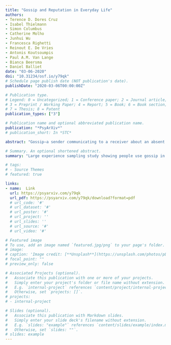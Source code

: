 ```yaml
---
title: "Gossip and Reputation in Everyday Life"
authors:
- Terence D. Dores Cruz
- Isabel Thielmann
- Simon Columbus
- Catherine Molho
- Junhui Wu
- Francesca Righetti
- Reinout E. De Vries
- Antonis Koutsoumpis
- Paul A.M. Van Lange
- Bianca Beersma
- Daniel Balliet
date: "03-06-2020"
doi: "10.31234/osf.io/y79qk"
# Schedule page publish date (NOT publication's date).
publishDate: "2020-03-06T00:00:00Z"

# Publication type.
# Legend: 0 = Uncategorized; 1 = Conference paper; 2 = Journal article;
# 3 = Preprint / Working Paper; 4 = Report; 5 = Book; 6 = Book section;
# 7 = Thesis; 8 = Patent
publication_types: ["3"]

# Publication name and optional abbreviated publication name.
publication: "*PsyArXiv*"
# publication_short: In *STC*

abstract: "Gossip—a sender communicating to a receiver about an absent third party—is hypothesized to impact reputation formation, partner selection, and cooperation. Lab experiments have found that people gossip about others’ cooperativeness and that they use gossip to condition their cooperation. Here, we move beyond the lab and test several predictions from theories of indirect reciprocity and reputation-based partner selection about the content of gossip in daily life and how people use it to update the reputation of others in their social network. In a Dutch community sample (N = 309), we sampled daily events in which people either sent or received gossip about a target over 10 days (k = 5,154). Gossip senders frequently shared information about a target’s cooperativeness and did so in ways that minimize potential retaliation from targets. Receivers overwhelmingly believed gossip to be true and updated their evaluation of targets based on gossip. In turn, a positive shift in a target’s evaluation led to higher intentions to help them in future interactions, along with lower intentions to avoid them in the future. Thus, gossip is used in daily life to efficiently impact and update reputations in a way that enables partner selection and indirect reciprocity."

# Summary. An optional shortened abstract.
summary: "Large experience sampling study showing people use gossip in daily life gossip efficiently impact and update reputations in a way that enables partner selection and indirect reciprocity."

# tags:
# - Source Themes
# featured: true

links:
- name:  Link
  url: https://psyarxiv.com/y79qk
  url_pdf: https://psyarxiv.com/y79qk/download?format=pdf
  # url_code: '#'
  # url_dataset: '#'
  # url_poster: '#'
  # url_project: ''
  # url_slides: ''
  # url_source: '#'
  # url_video: '#'

# Featured image
# To use, add an image named `featured.jpg/png` to your page's folder. 
# image:
# caption: 'Image credit: [**Unsplash**](https://unsplash.com/photos/pLCdAaMFLTE)'
# focal_point: ""
# preview_only: false

# Associated Projects (optional).
#   Associate this publication with one or more of your projects.
#   Simply enter your project's folder or file name without extension.
#   E.g. `internal-project` references `content/project/internal-project/index.md`.
#   Otherwise, set `projects: []`.
# projects:
# - internal-project

# Slides (optional).
#   Associate this publication with Markdown slides.
#   Simply enter your slide deck's filename without extension.
#   E.g. `slides: "example"` references `content/slides/example/index.md`.
#   Otherwise, set `slides: ""`.
# slides: example
---
```

